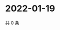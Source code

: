 # 2022-01-19

共 0 条

<!-- BEGIN WEIBO -->
<!-- 最后更新时间 Wed Jan 19 2022 13:12:23 GMT+0800 (China Standard Time) -->

<!-- END WEIBO -->
